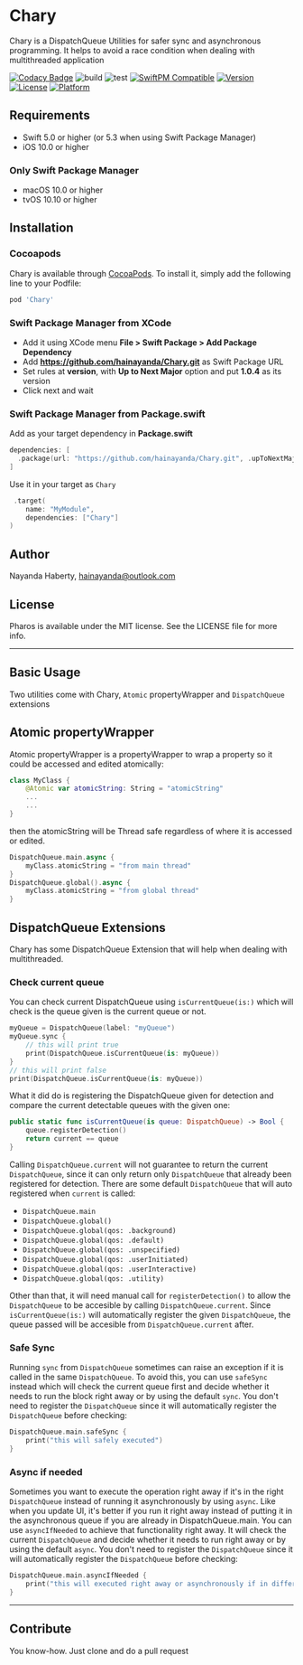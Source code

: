 # Chary

Chary is a DispatchQueue Utilities for safer sync and asynchronous programming. It helps to avoid a race condition when dealing with multithreaded application

[![Codacy Badge](https://app.codacy.com/project/badge/Grade/acc82b746a3345b6a7e91b249c52b50f)](https://www.codacy.com/gh/hainayanda/Chary/dashboard?utm_source=github.com&amp;utm_medium=referral&amp;utm_content=hainayanda/Chary&amp;utm_campaign=Badge_Grade)
![build](https://github.com/hainayanda/Chary/workflows/build/badge.svg)
![test](https://github.com/hainayanda/Chary/workflows/test/badge.svg)
[![SwiftPM Compatible](https://img.shields.io/badge/SwiftPM-Compatible-brightgreen)](https://swift.org/package-manager/)
[![Version](https://img.shields.io/cocoapods/v/Chary.svg?style=flat)](https://cocoapods.org/pods/Chary)
[![License](https://img.shields.io/cocoapods/l/Chary.svg?style=flat)](https://cocoapods.org/pods/Chary)
[![Platform](https://img.shields.io/cocoapods/p/Chary.svg?style=flat)](https://cocoapods.org/pods/Chary)


## Requirements

- Swift 5.0 or higher (or 5.3 when using Swift Package Manager)
- iOS 10.0 or higher

### Only Swift Package Manager

- macOS 10.0 or higher
- tvOS 10.10 or higher

## Installation

### Cocoapods

Chary is available through [CocoaPods](https://cocoapods.org). To install
it, simply add the following line to your Podfile:

```ruby
pod 'Chary'
```

### Swift Package Manager from XCode

- Add it using XCode menu **File > Swift Package > Add Package Dependency**
- Add **<https://github.com/hainayanda/Chary.git>** as Swift Package URL
- Set rules at **version**, with **Up to Next Major** option and put **1.0.4** as its version
- Click next and wait

### Swift Package Manager from Package.swift

Add as your target dependency in **Package.swift**

```swift
dependencies: [
  .package(url: "https://github.com/hainayanda/Chary.git", .upToNextMajor(from: "1.0.4"))
]
```

Use it in your target as `Chary`

```swift
 .target(
    name: "MyModule",
    dependencies: ["Chary"]
)
```

## Author

Nayanda Haberty, hainayanda@outlook.com

## License

Pharos is available under the MIT license. See the LICENSE file for more info.

***

## Basic Usage

Two utilities come with Chary, `Atomic` propertyWrapper and `DispatchQueue` extensions

## Atomic propertyWrapper

Atomic propertyWrapper is a propertyWrapper to wrap a property so it could be accessed and edited atomically:

```swift
class MyClass {
    @Atomic var atomicString: String = "atomicString"
    ...
    ...
}
```

then the atomicString will be Thread safe regardless of where it is accessed or edited.

```swift
DispatchQueue.main.async {
    myClass.atomicString = "from main thread"
}
DispatchQueue.global().async {
    myClass.atomicString = "from global thread"
}
```

## DispatchQueue Extensions

Chary has some DispatchQueue Extension that will help when dealing with multithreaded.

### Check current queue

You can check current DispatchQueue using `isCurrentQueue(is:)` which will check is the queue given is the current queue or not.

```swift
myQueue = DispatchQueue(label: "myQueue")
myQueue.sync {
    // this will print true
    print(DispatchQueue.isCurrentQueue(is: myQueue))
}
// this will print false
print(DispatchQueue.isCurrentQueue(is: myQueue))
```

What it did do is registering the DispatchQueue given for detection and compare the current detectable queues with the given one:

```swift
public static func isCurrentQueue(is queue: DispatchQueue) -> Bool {
    queue.registerDetection()
    return current == queue
}
```

Calling `DispatchQueue.current` will not guarantee to return the current `DispatchQueue`, since it can only return only `DispatchQueue` that already been registered for detection.
There are some default `DispatchQueue` that will auto registered when `current` is called:
- `DispatchQueue.main`
- `DispatchQueue.global()`
- `DispatchQueue.global(qos: .background)`
- `DispatchQueue.global(qos: .default)`
- `DispatchQueue.global(qos: .unspecified)`
- `DispatchQueue.global(qos: .userInitiated)`
- `DispatchQueue.global(qos: .userInteractive)`
- `DispatchQueue.global(qos: .utility)`

Other than that, it will need manual call for `registerDetection()` to allow the `DispatchQueue` to be accesible by calling `DispatchQueue.current`. Since `isCurrentQueue(is:)` will automatically register the given `DispatchQueue`, the queue passed will be accesible from `DispatchQueue.current` after.

### Safe Sync

Running `sync` from `DispatchQueue` sometimes can raise an exception if it is called in the same `DispatchQueue`. 
To avoid this, you can use `safeSync` instead which will check the current queue first and decide whether it needs to run the block right away or by using the default `sync`.
You don't need to register the `DispatchQueue` since it will automatically register the `DispatchQueue` before checking:

```swift
DispatchQueue.main.safeSync {
    print("this will safely executed")
}
```

### Async if needed

Sometimes you want to execute the operation right away if it's in the right `DispatchQueue` instead of running it asynchronously by using `async`.
Like when you update UI, it's better if you run it right away instead of putting it in the asynchronous queue if you are already in DispatchQueue.main.
You can use `asyncIfNeeded` to achieve that functionality right away. It will check the current `DispatchQueue` and decide whether it needs to run right away or by using the default `async`.
You don't need to register the `DispatchQueue` since it will automatically register the `DispatchQueue` before checking:

```swift
DispatchQueue.main.asyncIfNeeded {
    print("this will executed right away or asynchronously if in different queue")
}
```

***

## Contribute

You know-how. Just clone and do a pull request
